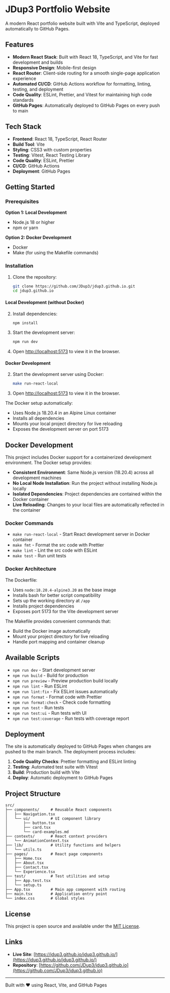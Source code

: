 # JDup3 Portfolio Website

A modern React portfolio website built with Vite and TypeScript, deployed automatically to GitHub Pages.

## Features

- **Modern React Stack**: Built with React 18, TypeScript, and Vite for fast development and builds
- **Responsive Design**: Mobile-first design
- **React Router**: Client-side routing for a smooth single-page application experience
- **Automated CI/CD**: GitHub Actions workflow for formatting, linting, testing, and deployment
- **Code Quality**: ESLint, Prettier, and Vitest for maintaining high code standards
- **GitHub Pages**: Automatically deployed to GitHub Pages on every push to main

## Tech Stack

- **Frontend**: React 18, TypeScript, React Router
- **Build Tool**: Vite
- **Styling**: CSS3 with custom properties
- **Testing**: Vitest, React Testing Library
- **Code Quality**: ESLint, Prettier
- **CI/CD**: GitHub Actions
- **Deployment**: GitHub Pages

## Getting Started

### Prerequisites

**Option 1: Local Development**

- Node.js 18 or higher
- npm or yarn

**Option 2: Docker Development**

- Docker
- Make (for using the Makefile commands)

### Installation

1. Clone the repository:
   ```bash
   git clone https://github.com/JDup3/jdup3.github.io.git
   cd jdup3.github.io
   ```

#### Local Development (without Docker)

2. Install dependencies:

   ```bash
   npm install
   ```

3. Start the development server:

   ```bash
   npm run dev
   ```

4. Open [http://localhost:5173](http://localhost:5173) to view it in the browser.

#### Docker Development

2. Start the development server using Docker:

   ```bash
   make run-react-local
   ```

3. Open [http://localhost:5173](http://localhost:5173) to view it in the browser.

The Docker setup automatically:

- Uses Node.js 18.20.4 in an Alpine Linux container
- Installs all dependencies
- Mounts your local project directory for live reloading
- Exposes the development server on port 5173

## Docker Development

This project includes Docker support for a containerized development environment. The Docker setup provides:

- **Consistent Environment**: Same Node.js version (18.20.4) across all development machines
- **No Local Node Installation**: Run the project without installing Node.js locally
- **Isolated Dependencies**: Project dependencies are contained within the Docker container
- **Live Reloading**: Changes to your local files are automatically reflected in the container

### Docker Commands

- `make run-react-local` - Start React development server in Docker container
- `make fmt` - Format the src code with Prettier
- `make lint` - Lint the src code with ESLint
- `make test` - Run unit tests

### Docker Architecture

The Dockerfile:

- Uses `node:18.20.4-alpine3.20` as the base image
- Installs bash for better script compatibility
- Sets up the working directory at `/app`
- Installs project dependencies
- Exposes port 5173 for the Vite development server

The Makefile provides convenient commands that:

- Build the Docker image automatically
- Mount your project directory for live reloading
- Handle port mapping and container cleanup

## Available Scripts

- `npm run dev` - Start development server
- `npm run build` - Build for production
- `npm run preview` - Preview production build locally
- `npm run lint` - Run ESLint
- `npm run lint:fix` - Fix ESLint issues automatically
- `npm run format` - Format code with Prettier
- `npm run format:check` - Check code formatting
- `npm run test` - Run tests
- `npm run test:ui` - Run tests with UI
- `npm run test:coverage` - Run tests with coverage report

## Deployment

The site is automatically deployed to GitHub Pages when changes are pushed to the main branch. The deployment process includes:

1. **Code Quality Checks**: Prettier formatting and ESLint linting
2. **Testing**: Automated test suite with Vitest
3. **Build**: Production build with Vite
4. **Deploy**: Automatic deployment to GitHub Pages

## Project Structure

```
src/
├── components/     # Reusable React components
│   ├── Navigation.tsx
│   └── ui/         # UI component library
│       ├── button.tsx
│       ├── card.tsx
│       └── card-examples.md
├── contexts/       # React context providers
│   └── AnimationContext.tsx
├── lib/            # Utility functions and helpers
│   └── utils.ts
├── pages/          # React page components
│   ├── Home.tsx
│   ├── About.tsx
│   ├── Contact.tsx
│   └── Experience.tsx
├── test/           # Test utilities and setup
│   ├── App.test.tsx
│   └── setup.ts
├── App.tsx         # Main app component with routing
├── main.tsx        # Application entry point
└── index.css       # Global styles
```

## License

This project is open source and available under the [MIT License](LICENSE).

## Links

- **Live Site**: [https://jdup3.github.io/jdup3.github.io/](https://jdup3.github.io/jdup3.github.io/)
- **Repository**: [https://github.com/JDup3/jdup3.github.io](https://github.com/JDup3/jdup3.github.io)

---

Built with ❤️ using React, Vite, and GitHub Pages
